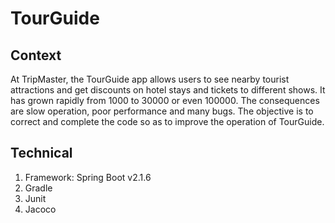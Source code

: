# TourGuide

## Context

At TripMaster, the TourGuide app allows users to see nearby tourist attractions and get discounts on hotel stays and tickets to different shows. 
It has grown rapidly from 1000 to 30000 or even 100000. The consequences are slow operation, poor performance and many bugs.
The objective is to correct and complete the code so as to improve the operation of TourGuide.

## Technical

1. Framework: Spring Boot v2.1.6
2. Gradle
3. Junit
4. Jacoco
